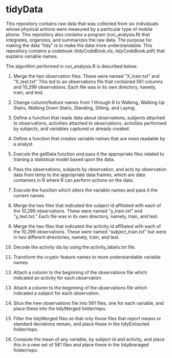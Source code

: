 tidyData
========

This repository contains raw data that was collected from six individuals whose physical actions were measured by a particular type of mobile phone. This repository also contains a program (run_analysis.R) that integrates, organizes, and summarizes the raw data. The purpose for making the data "tidy" is to make the data more understandable. This repository contains a codebook (tidyCodeBook.xls, tidyCodeBook.pdf) that explains variable names. 

The algorithm performed in run_analysis.R is described below.

1. Merge the two observation files. These were named "X_train.txt" and "X_test.txt" This led to an observations file that contained 561 columns and 10,299 observations. Each file was in its own directory, namely, train, and test.

2. Change column/feature names from 1 through 6 to Walking, Walking Up Stairs, Walking Down Stairs, Standing, Sitting, and Laying.

3. Define a function that reads data about observations, subjects attached to observations, activities attached to observations,
activities performed by subjects, and variables captured or already created.

4. Define a function that creates variable names that are more readable by a analyst.

5. Execute the getData function and pass it the appropriate files related to training a statistical model based upon the data.

6. Pass the observations, subjects by observation, and acts by observation data from temp to the appropriate data frames, which are data containers in R where R can perform actions on the data.

7. Execute the function which alters the variable names and pass it the current names.

8. Merge the two files that indicated the subject id affiliated with each of the 10,299 observations. These were named "y_train.txt" and "y_test.txt." Each file was in its own directory, namely, train, and test.

9. Merge the two files that indicated the activity id affiliated with each of the 10,299 observations. These were named "subject_train.txt" but were in two different directories, namely, train, and test.

10. Decode the activity ids by using the activity_labels.txt file.

11. Transform the cryptic feature names to more understandable variable names.

12. Attach a column to the beginning of the observations file which indicated an activity for each observation.

13. Attach a column to the beginning of the observations file which indicated a subject for each observation.

14. Slice the new observations file into 561 files, one for each variable, and place these into the tidyMerged folder/repo.

15. Filter the tidyMerged files so that only those files that report means or standard deviations remain, and place these in the tidyExtracted folder/repo.

16. Compute the mean of any variable, by subject id and activity, and place this in a new set of 561 files and place these in the tidyAveraged folder/repo.

